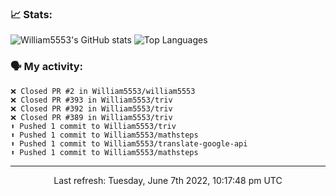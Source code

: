 ### 📈 Stats:
![William5553's GitHub stats](https://github-readme-stats.vercel.app/api?username=william5553&show_icons=true)
![Top Languages](https://github-readme-stats.vercel.app/api/top-langs/?username=william5553&langs_count=10&layout=compact)

### 🗣 My activity:
```
❌ Closed PR #2 in William5553/william5553
❌ Closed PR #393 in William5553/triv
❌ Closed PR #392 in William5553/triv
❌ Closed PR #389 in William5553/triv
⬆️ Pushed 1 commit to William5553/triv
⬆️ Pushed 1 commit to William5553/mathsteps
⬆️ Pushed 1 commit to William5553/translate-google-api
⬆️ Pushed 1 commit to William5553/mathsteps
```

------------
<p align="center">Last refresh: Tuesday, June 7th 2022, 10:17:48 pm UTC</p>
